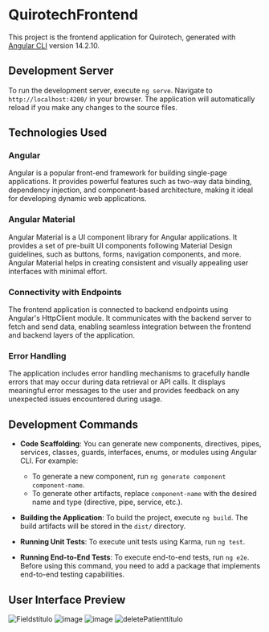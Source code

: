 # QuirotechFrontend

This project is the frontend application for Quirotech, generated with [Angular CLI](https://github.com/angular/angular-cli) version 14.2.10.

## Development Server

To run the development server, execute `ng serve`. Navigate to `http://localhost:4200/` in your browser. The application will automatically reload if you make any changes to the source files.

## Technologies Used

### Angular
Angular is a popular front-end framework for building single-page applications. It provides powerful features such as two-way data binding, dependency injection, and component-based architecture, making it ideal for developing dynamic web applications.

### Angular Material
Angular Material is a UI component library for Angular applications. It provides a set of pre-built UI components following Material Design guidelines, such as buttons, forms, navigation components, and more. Angular Material helps in creating consistent and visually appealing user interfaces with minimal effort.

### Connectivity with Endpoints
The frontend application is connected to backend endpoints using Angular's HttpClient module. It communicates with the backend server to fetch and send data, enabling seamless integration between the frontend and backend layers of the application.

### Error Handling
The application includes error handling mechanisms to gracefully handle errors that may occur during data retrieval or API calls. It displays meaningful error messages to the user and provides feedback on any unexpected issues encountered during usage.

## Development Commands

- **Code Scaffolding**: You can generate new components, directives, pipes, services, classes, guards, interfaces, enums, or modules using Angular CLI. For example:
  - To generate a new component, run `ng generate component component-name`.
  - To generate other artifacts, replace `component-name` with the desired name and type (directive, pipe, service, etc.).

- **Building the Application**: To build the project, execute `ng build`. The build artifacts will be stored in the `dist/` directory.

- **Running Unit Tests**: To execute unit tests using Karma, run `ng test`.

- **Running End-to-End Tests**: To execute end-to-end tests, run `ng e2e`. Before using this command, you need to add a package that implements end-to-end testing capabilities.

## User Interface Preview

![Fieldstítulo](https://github.com/leomsa/Quirotech_Fe/assets/99422003/eed447c9-13d3-4772-8494-7af8f21b41a4)
![image](https://github.com/leomsa/Quirotech_Fe/assets/99422003/fac9bfa7-890e-45da-a985-4c1a48016201)
![image](https://github.com/leomsa/Quirotech_Fe/assets/99422003/7e3fae9b-53fa-4381-9487-e96ff456c701)
![deletePatienttítulo](https://github.com/leomsa/Quirotech_Fe/assets/99422003/75f2b3c9-5383-4818-81d4-a3672c8b4bcd)

